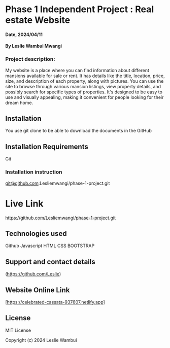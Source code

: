 # Phase 1 Independent Project : Real estate Website

#### Date, 2024/04/11

#### By Leslie Wambui Mwangi

### Project description:

My website is a place where you can find information about different mansions available for sale or rent. It has details like the title, location, price, size, and description of each property, along with pictures. You can use the site to browse through various mansion listings, view property details, and possibly search for specific types of properties. It's designed to be easy to use and visually appealing, making it convenient for people looking for their dream home.

## Installation
You use git clone to be able to download the documents in the GitHub

## Installation Requirements
Git

### Installation instruction


git@github.com:Lesliemwangi/phase-1-project.git


# Live Link
https://github.com/Lesliemwangi/phase-1-project.git

## Technologies used
Github
Javascript
HTML
CSS
BOOTSTRAP

## Support and contact details
(https://github.com/Leslie)

## Website Online Link
[https://celebrated-cassata-937607.netlify.app]

## License

MIT License

Copyright (c) 2024 Leslie Wambui